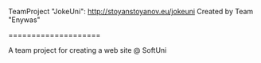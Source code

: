 TeamProject "JokeUni": http://stoyanstoyanov.eu/jokeuni 
Created by Team "Enywas"

====================

A team project for creating a web site @ SoftUni
